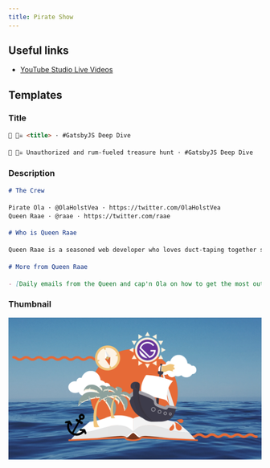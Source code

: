 ```yaml
---
title: Pirate Show
---
```


## Useful links

- [YouTube Studio Live Videos](https://studio.youtube.com/channel/UCDlrzlRdM1vGr8nO708KFmQ/videos/live)

## Templates

### Title

```md
🔴 🏴‍☠️ <title> · #GatsbyJS Deep Dive

🔴 🏴‍☠️ Unauthorized and rum-fueled treasure hunt · #GatsbyJS Deep Dive
```

### Description

```md
# The Crew

Pirate Ola · @OlaHolstVea · https://twitter.com/OlaHolstVea  
Queen Raae · @raae · https://twitter.com/raae

# Who is Queen Raae

Queen Raae is a seasoned web developer who loves duct-taping together side projects in addition to making apps trusted by the Swedish Armed Forces, The Norwegian Water Resources and Energy Directorate, and others.

# More from Queen Raae

- [Daily emails from the Queen and cap'n Ola on how to get the most out out Gatsby](https://queen.raae.codes/emails/?utm_source=youtube&utm_campaign=description&utm_content=pirate-show)
```

### Thumbnail

![](./PirateShowThumbnail.png)

